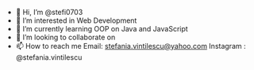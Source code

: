 - 👋 Hi, I’m @stefi0703
- 👀 I’m interested in Web Development
- 🌱 I’m currently learning OOP on Java and JavaScript
- 💞️ I’m looking to collaborate on 
- 📫 How to reach me 
      Email: stefania.vintilescu@yahoo.com
      Instagram : @stefania.vintilescu

<!---
stefi0703/stefi0703 is a ✨ special ✨ repository because its `README.md` (this file) appears on your GitHub profile.
You can click the Preview link to take a look at your changes.
--->
